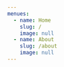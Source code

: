 ```yaml
---
menues:
  - name: Home
    slug: /
    image: null
  - name: About
    slug: /about
    image: null
---
```

